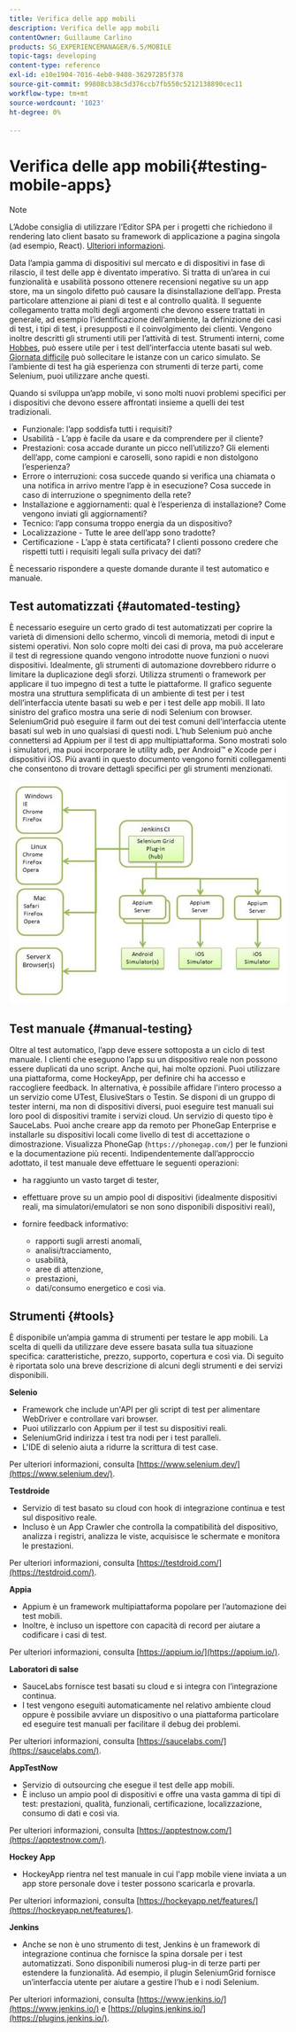 ```yaml
---
title: Verifica delle app mobili
description: Verifica delle app mobili
contentOwner: Guillaume Carlino
products: SG_EXPERIENCEMANAGER/6.5/MOBILE
topic-tags: developing
content-type: reference
exl-id: e10e1904-7016-4eb0-9408-36297285f378
source-git-commit: 99808cb38c5d376ccb7fb550c5212138890cec11
workflow-type: tm+mt
source-wordcount: '1023'
ht-degree: 0%

---
```


# Verifica delle app mobili{#testing-mobile-apps}

>[!NOTE]
>
>L’Adobe consiglia di utilizzare l’Editor SPA per i progetti che richiedono il rendering lato client basato su framework di applicazione a pagina singola (ad esempio, React). [Ulteriori informazioni](/help/sites-developing/spa-overview.md).

Data l’ampia gamma di dispositivi sul mercato e di dispositivi in fase di rilascio, il test delle app è diventato imperativo. Si tratta di un’area in cui funzionalità e usabilità possono ottenere recensioni negative su un app store, ma un singolo difetto può causare la disinstallazione dell’app. Presta particolare attenzione ai piani di test e al controllo qualità. Il seguente collegamento tratta molti degli argomenti che devono essere trattati in generale, ad esempio l’identificazione dell’ambiente, la definizione dei casi di test, i tipi di test, i presupposti e il coinvolgimento dei clienti. Vengono inoltre descritti gli strumenti utili per l’attività di test. Strumenti interni, come [Hobbes](/help/sites-developing/hobbes.md), può essere utile per i test dell’interfaccia utente basati sul web. [Giornata difficile](/help/sites-developing/tough-day.md) può sollecitare le istanze con un carico simulato. Se l’ambiente di test ha già esperienza con strumenti di terze parti, come Selenium, puoi utilizzare anche questi.

Quando si sviluppa un’app mobile, vi sono molti nuovi problemi specifici per i dispositivi che devono essere affrontati insieme a quelli dei test tradizionali.

* Funzionale: l’app soddisfa tutti i requisiti?
* Usabilità - L’app è facile da usare e da comprendere per il cliente?
* Prestazioni: cosa accade durante un picco nell’utilizzo? Gli elementi dell’app, come campioni e caroselli, sono rapidi e non distolgono l’esperienza?
* Errore o interruzioni: cosa succede quando si verifica una chiamata o una notifica in arrivo mentre l’app è in esecuzione? Cosa succede in caso di interruzione o spegnimento della rete?
* Installazione e aggiornamenti: qual è l’esperienza di installazione? Come vengono inviati gli aggiornamenti?
* Tecnico: l’app consuma troppo energia da un dispositivo?
* Localizzazione - Tutte le aree dell’app sono tradotte?
* Certificazione - L’app è stata certificata? I clienti possono credere che rispetti tutti i requisiti legali sulla privacy dei dati?

È necessario rispondere a queste domande durante il test automatico e manuale.

## Test automatizzati {#automated-testing}

È necessario eseguire un certo grado di test automatizzati per coprire la varietà di dimensioni dello schermo, vincoli di memoria, metodi di input e sistemi operativi. Non solo copre molti dei casi di prova, ma può accelerare il test di regressione quando vengono introdotte nuove funzioni o nuovi dispositivi. Idealmente, gli strumenti di automazione dovrebbero ridurre o limitare la duplicazione degli sforzi. Utilizza strumenti o framework per applicare il tuo impegno di test a tutte le piattaforme. Il grafico seguente mostra una struttura semplificata di un ambiente di test per i test dell’interfaccia utente basati su web e per i test delle app mobili. Il lato sinistro del grafico mostra una serie di nodi Selenium con browser. SeleniumGrid può eseguire il farm out dei test comuni dell’interfaccia utente basati sul web in uno qualsiasi di questi nodi. L’hub Selenium può anche connettersi ad Appium per il test di app multipiattaforma. Sono mostrati solo i simulatori, ma puoi incorporare le utility adb, per Android™ e Xcode per i dispositivi iOS. Più avanti in questo documento vengono forniti collegamenti che consentono di trovare dettagli specifici per gli strumenti menzionati.

![chlimage_1](assets/chlimage_1.jpeg)

## Test manuale {#manual-testing}

Oltre al test automatico, l’app deve essere sottoposta a un ciclo di test manuale. I clienti che eseguono l’app su un dispositivo reale non possono essere duplicati da uno script. Anche qui, hai molte opzioni. Puoi utilizzare una piattaforma, come HockeyApp, per definire chi ha accesso e raccogliere feedback. In alternativa, è possibile affidare l&#39;intero processo a un servizio come UTest, ElusiveStars o Testin. Se disponi di un gruppo di tester interni, ma non di dispositivi diversi, puoi eseguire test manuali sui loro pool di dispositivi tramite i servizi cloud. Un servizio di questo tipo è SauceLabs. Puoi anche creare app da remoto per PhoneGap Enterprise e installarle su dispositivi locali come livello di test di accettazione o dimostrazione. Visualizza PhoneGap (`https://phonegap.com/`) per le funzioni e la documentazione più recenti. Indipendentemente dall’approccio adottato, il test manuale deve effettuare le seguenti operazioni:

* ha raggiunto un vasto target di tester,
* effettuare prove su un ampio pool di dispositivi (idealmente dispositivi reali, ma simulatori/emulatori se non sono disponibili dispositivi reali),
* fornire feedback informativo:

   * rapporti sugli arresti anomali,
   * analisi/tracciamento,
   * usabilità,
   * aree di attenzione,
   * prestazioni,
   * dati/consumo energetico e così via.

## Strumenti {#tools}

È disponibile un’ampia gamma di strumenti per testare le app mobili. La scelta di quelli da utilizzare deve essere basata sulla tua situazione specifica: caratteristiche, prezzo, supporto, copertura e così via. Di seguito è riportata solo una breve descrizione di alcuni degli strumenti e dei servizi disponibili.

**Selenio**

* Framework che include un&#39;API per gli script di test per alimentare WebDriver e controllare vari browser.
* Puoi utilizzarlo con Appium per il test su dispositivi reali.
* SeleniumGrid indirizza i test tra nodi per i test paralleli.
* L&#39;IDE di selenio aiuta a ridurre la scrittura di test case.

Per ulteriori informazioni, consulta [https://www.selenium.dev/](https://www.selenium.dev/).

**Testdroide**

* Servizio di test basato su cloud con hook di integrazione continua e test sul dispositivo reale.
* Incluso è un App Crawler che controlla la compatibilità del dispositivo, analizza i registri, analizza le viste, acquisisce le schermate e monitora le prestazioni.

Per ulteriori informazioni, consulta [https://testdroid.com/](https://testdroid.com/).

**Appia**

* Appium è un framework multipiattaforma popolare per l’automazione dei test mobili.
* Inoltre, è incluso un ispettore con capacità di record per aiutare a codificare i casi di test.

Per ulteriori informazioni, consulta [https://appium.io/](https://appium.io/).

**Laboratori di salse**

* SauceLabs fornisce test basati su cloud e si integra con l’integrazione continua.
* I test vengono eseguiti automaticamente nel relativo ambiente cloud oppure è possibile avviare un dispositivo o una piattaforma particolare ed eseguire test manuali per facilitare il debug dei problemi.

Per ulteriori informazioni, consulta [https://saucelabs.com/](https://saucelabs.com/).

**AppTestNow**

* Servizio di outsourcing che esegue il test delle app mobili.
* È incluso un ampio pool di dispositivi e offre una vasta gamma di tipi di test: prestazioni, qualità, funzionali, certificazione, localizzazione, consumo di dati e così via.

Per ulteriori informazioni, consulta [https://apptestnow.com/](https://apptestnow.com/).

**Hockey App**

* HockeyApp rientra nel test manuale in cui l&#39;app mobile viene inviata a un app store personale dove i tester possono scaricarla e provarla.

Per ulteriori informazioni, consulta [https://hockeyapp.net/features/](https://hockeyapp.net/features/).

**Jenkins**

* Anche se non è uno strumento di test, Jenkins è un framework di integrazione continua che fornisce la spina dorsale per i test automatizzati. Sono disponibili numerosi plug-in di terze parti per estendere la funzionalità. Ad esempio, il plugin SeleniumGrid fornisce un’interfaccia utente per aiutare a gestire l’hub e i nodi Selenium.

Per ulteriori informazioni, consulta [https://www.jenkins.io/](https://www.jenkins.io/) e [https://plugins.jenkins.io/](https://plugins.jenkins.io/).

